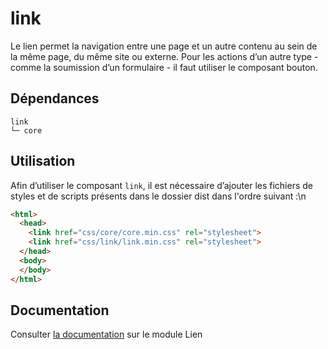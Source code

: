 # link

Le lien permet la navigation entre une page et un autre contenu au sein de la même page, du même site ou externe. Pour les actions d’un autre type - comme la soumission d’un formulaire - il faut utiliser le composant bouton.

## Dépendances
```shell
link
└─ core
```

## Utilisation
Afin d’utiliser le composant `link`, il est nécessaire d’ajouter les fichiers de styles et de scripts présents dans le dossier dist dans l'ordre suivant :\n
```html
<html>
  <head>
    <link href="css/core/core.min.css" rel="stylesheet">
    <link href="css/link/link.min.css" rel="stylesheet">
  </head>
  <body>
  </body>
</html>
```

## Documentation

Consulter [la documentation](https://www.systeme-de-design.gouv.fr/elements-d-interface/composants/liens) sur le module Lien